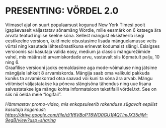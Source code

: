 # PRESENTING: VÖRDEL 2.0

Viimasel ajal on suurt populaarsust kogunud New York Timesi poolt igapäevaselt väljastatav sõnamäng Wordle, mille eesmärk on 6 katsega ära arvata teatud inglise keelne sõna. 
Sellest mängust eksisteerib isegi eestikeelne versioon, kuid meie otsustasime lisada mänguelamusse veits vürtsi ning kasutada lähtesõnastikuna erinevat kodumaist slängi. 
Esialgses versioonis  sai kasutaja valida easy, medium ja classic mängurežiimide vahel, mis määrasid arvamiskordade arvu, vastavalt siis lõpmatult palju, 10 ning 6.  
Graafilise versiooni jaoks eemaldasime aga mode-võimaluse ning jätsime mängijale lahkelt 8 arvamiskorda. 
Mängija saab oma valikuid pakkuda kuniks ta arvamiskorrad otsa saavad või kuni ta sõna ära arvab. 
Mängu võitmisel väljastatakse ka põneva slängisõna tähendus ning uue lisana salvestatakse iga mängu kohta informatsioon tekstifaili vördel.txt. See on siis nii öelda meie “logifail”.


*Hämmastav promo-video, mis enkapsuleerib rakenduse sügavalt eepilist kasutaja kogemust: https://drive.google.com/file/d/1f6VBoPT6WO0GU1f4QTImJX35djM-9egB/view?usp=sharing*

